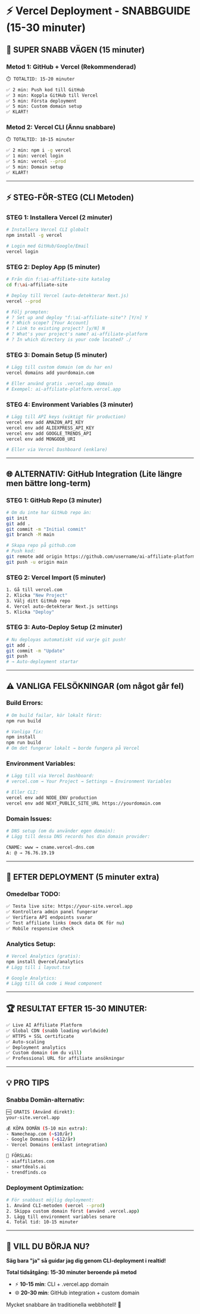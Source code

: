 # ⚡ Vercel Deployment - SNABBGUIDE (15-30 minuter)

## 🚀 **SUPER SNABB VÄGEN (15 minuter)**

### **Metod 1: GitHub + Vercel (Rekommenderad)**
```bash
⏱️ TOTALTID: 15-20 minuter

✅ 2 min: Push kod till GitHub
✅ 3 min: Koppla GitHub till Vercel  
✅ 5 min: Första deployment
✅ 5 min: Custom domain setup
✅ KLART!
```

### **Metod 2: Vercel CLI (Ännu snabbare)**
```bash
⏱️ TOTALTID: 10-15 minuter

✅ 2 min: npm i -g vercel
✅ 1 min: vercel login
✅ 5 min: vercel --prod  
✅ 5 min: Domain setup
✅ KLART!
```

---

## ⚡ **STEG-FÖR-STEG (CLI Metoden)**

### **STEG 1: Installera Vercel (2 minuter)**
```bash
# Installera Vercel CLI globalt
npm install -g vercel

# Login med GitHub/Google/Email
vercel login
```

### **STEG 2: Deploy App (5 minuter)**
```bash
# Från din f:\ai-affiliate-site katalog
cd f:\ai-affiliate-site

# Deploy till Vercel (auto-detekterar Next.js)
vercel --prod

# Följ prompten:
# ? Set up and deploy "f:\ai-affiliate-site"? [Y/n] Y
# ? Which scope? [Your Account]
# ? Link to existing project? [y/N] N  
# ? What's your project's name? ai-affiliate-platform
# ? In which directory is your code located? ./
```

### **STEG 3: Domain Setup (5 minuter)**
```bash
# Lägg till custom domain (om du har en)
vercel domains add yourdomain.com

# Eller använd gratis .vercel.app domain
# Exempel: ai-affiliate-platform.vercel.app
```

### **STEG 4: Environment Variables (3 minuter)**
```bash
# Lägg till API keys (viktigt för production)
vercel env add AMAZON_API_KEY
vercel env add ALIEXPRESS_API_KEY
vercel env add GOOGLE_TRENDS_API
vercel env add MONGODB_URI

# Eller via Vercel Dashboard (enklare)
```

---

## 🌐 **ALTERNATIV: GitHub Integration (Lite längre men bättre long-term)**

### **STEG 1: GitHub Repo (3 minuter)**
```bash
# Om du inte har GitHub repo än:
git init
git add .
git commit -m "Initial commit"
git branch -M main

# Skapa repo på github.com
# Push kod:
git remote add origin https://github.com/username/ai-affiliate-platform.git
git push -u origin main
```

### **STEG 2: Vercel Import (5 minuter)**
```bash
1. Gå till vercel.com
2. Klicka "New Project"
3. Välj ditt GitHub repo
4. Vercel auto-detekterar Next.js settings
5. Klicka "Deploy"
```

### **STEG 3: Auto-Deploy Setup (2 minuter)**
```bash
# Nu deployas automatiskt vid varje git push!
git add .
git commit -m "Update"
git push
# → Auto-deployment startar
```

---

## ⚠️ **VANLIGA FELSÖKNINGAR (om något går fel)**

### **Build Errors:**
```bash
# Om build failar, kör lokalt först:
npm run build

# Vanliga fix:
npm install
npm run build
# Om det fungerar lokalt → borde fungera på Vercel
```

### **Environment Variables:**
```bash
# Lägg till via Vercel Dashboard:
# vercel.com → Your Project → Settings → Environment Variables

# Eller CLI:
vercel env add NODE_ENV production
vercel env add NEXT_PUBLIC_SITE_URL https://yourdomain.com
```

### **Domain Issues:**
```bash
# DNS setup (om du använder egen domain):
# Lägg till dessa DNS records hos din domain provider:

CNAME: www → cname.vercel-dns.com
A: @ → 76.76.19.19
```

---

## 🎯 **EFTER DEPLOYMENT (5 minuter extra)**

### **Omedelbar TODO:**
```bash
✅ Testa live site: https://your-site.vercel.app
✅ Kontrollera admin panel fungerar
✅ Verifiera API endpoints svarar
✅ Test affiliate links (mock data OK för nu)
✅ Mobile responsive check
```

### **Analytics Setup:**
```bash
# Vercel Analytics (gratis):
npm install @vercel/analytics
# Lägg till i layout.tsx

# Google Analytics:
# Lägg till GA code i Head component
```

---

## 🏆 **RESULTAT EFTER 15-30 MINUTER:**

```bash
✅ Live AI Affiliate Platform
✅ Global CDN (snabb loading worldwide)  
✅ HTTPS + SSL certificate
✅ Auto-scaling
✅ Deployment analytics
✅ Custom domain (om du vill)
✅ Professional URL för affiliate ansökningar
```

---

## 💡 **PRO TIPS**

### **Snabba Domän-alternativ:**
```bash
🆓 GRATIS (Använd direkt):
your-site.vercel.app

💰 KÖPA DOMÄN (5-10 min extra):
- Namecheap.com (~$10/år)
- Google Domains (~$12/år)  
- Vercel Domains (enklast integration)

🎯 FÖRSLAG:
- aiaffiliates.com
- smartdeals.ai
- trendfinds.co
```

### **Deployment Optimization:**
```bash
# För snabbast möjlig deployment:
1. Använd CLI-metoden (vercel --prod)
2. Skippa custom domain först (använd .vercel.app)
3. Lägg till environment variables senare
4. Total tid: 10-15 minuter
```

---

## 🚀 **VILL DU BÖRJA NU?**

**Säg bara "ja" så guidar jag dig genom CLI-deployment i realtid!**

**Total tidsåtgång: 15-30 minuter beroende på metod**
- ⚡ **10-15 min**: CLI + .vercel.app domain
- 🌐 **20-30 min**: GitHub integration + custom domain

Mycket snabbare än traditionella webbhotell! 🚀
